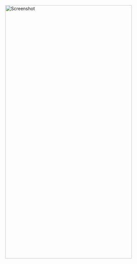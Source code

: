 <img src="https://github.com/Areeb786123/hussle/assets/56149022/ad1918fe-d7c6-498e-9b5e-4a176950c620" alt="Screenshot" width="400" height="800">


